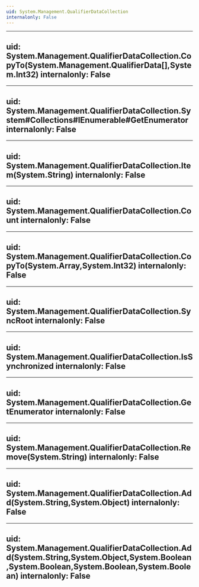 ```yaml
---
uid: System.Management.QualifierDataCollection
internalonly: False
---
```


---
uid: System.Management.QualifierDataCollection.CopyTo(System.Management.QualifierData[],System.Int32)
internalonly: False
---

---
uid: System.Management.QualifierDataCollection.System#Collections#IEnumerable#GetEnumerator
internalonly: False
---

---
uid: System.Management.QualifierDataCollection.Item(System.String)
internalonly: False
---

---
uid: System.Management.QualifierDataCollection.Count
internalonly: False
---

---
uid: System.Management.QualifierDataCollection.CopyTo(System.Array,System.Int32)
internalonly: False
---

---
uid: System.Management.QualifierDataCollection.SyncRoot
internalonly: False
---

---
uid: System.Management.QualifierDataCollection.IsSynchronized
internalonly: False
---

---
uid: System.Management.QualifierDataCollection.GetEnumerator
internalonly: False
---

---
uid: System.Management.QualifierDataCollection.Remove(System.String)
internalonly: False
---

---
uid: System.Management.QualifierDataCollection.Add(System.String,System.Object)
internalonly: False
---

---
uid: System.Management.QualifierDataCollection.Add(System.String,System.Object,System.Boolean,System.Boolean,System.Boolean,System.Boolean)
internalonly: False
---
